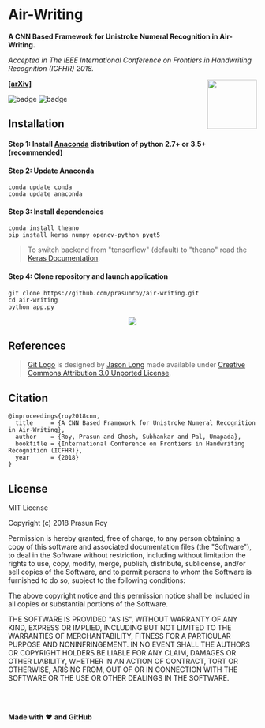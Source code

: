 # Air-Writing
**A CNN Based Framework for Unistroke Numeral Recognition in Air-Writing.**

*Accepted in The IEEE International Conference on Frontiers in Handwriting Recognition (ICFHR) 2018.*

**[[arXiv]](https://arxiv.org/abs/2303.07989)**
<img align='right' height='100' src='https://github.com/prasunroy/air-writing/blob/master/assets/logo.png' />

![badge](https://github.com/prasunroy/air-writing/blob/master/assets/badge_1.svg)
![badge](https://github.com/prasunroy/air-writing/blob/master/assets/badge_2.svg)

## Installation
#### Step 1: Install [Anaconda](https://www.anaconda.com/download/) distribution of python 2.7+ or 3.5+ (recommended)
#### Step 2: Update Anaconda
```
conda update conda
conda update anaconda
```
#### Step 3: Install dependencies
```
conda install theano
pip install keras numpy opencv-python pyqt5
```
>To switch backend from "tensorflow" (default) to "theano" read the [Keras Documentation](https://keras.io/backend/).
#### Step 4: Clone repository and launch application
```
git clone https://github.com/prasunroy/air-writing.git
cd air-writing
python app.py
```
<p align='center'>
  <img src='https://github.com/prasunroy/air-writing/raw/master/assets/image.png' />
</p>

## References

>[Git Logo](https://github.com/prasunroy/air-writing/raw/master/assets/button_repo.png) is designed by [Jason Long](https://github.com/jasonlong) made available under [Creative Commons Attribution 3.0 Unported License](https://creativecommons.org/licenses/by/3.0/deed.en).

## Citation
```
@inproceedings{roy2018cnn,
  title     = {A CNN Based Framework for Unistroke Numeral Recognition in Air-Writing},
  author    = {Roy, Prasun and Ghosh, Subhankar and Pal, Umapada},
  booktitle = {International Conference on Frontiers in Handwriting Recognition (ICFHR)},
  year      = {2018}
}
```

## License
MIT License

Copyright (c) 2018 Prasun Roy

Permission is hereby granted, free of charge, to any person obtaining a copy of this software and associated documentation files (the "Software"), to deal in the Software without restriction, including without limitation the rights to use, copy, modify, merge, publish, distribute, sublicense, and/or sell copies of the Software, and to permit persons to whom the Software is furnished to do so, subject to the following conditions:

The above copyright notice and this permission notice shall be included in all copies or substantial portions of the Software.

THE SOFTWARE IS PROVIDED "AS IS", WITHOUT WARRANTY OF ANY KIND, EXPRESS OR IMPLIED, INCLUDING BUT NOT LIMITED TO THE WARRANTIES OF MERCHANTABILITY, FITNESS FOR A PARTICULAR PURPOSE AND NONINFRINGEMENT. IN NO EVENT SHALL THE AUTHORS OR COPYRIGHT HOLDERS BE LIABLE FOR ANY CLAIM, DAMAGES OR OTHER LIABILITY, WHETHER IN AN ACTION OF CONTRACT, TORT OR OTHERWISE, ARISING FROM, OUT OF OR IN CONNECTION WITH THE SOFTWARE OR THE USE OR OTHER DEALINGS IN THE SOFTWARE.

<br />
<br />





**Made with** :heart: **and GitHub**
